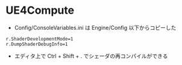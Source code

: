 ﻿# UE4Compute

* Config/ConsoleVariables.ini は Engine/Config 以下からコピーした
~~~
r.ShaderDevelopmentMode=1
r.DumpShaderDebugInfo=1
~~~
* エディタ上で Ctrl + Shift + . でシェーダの再コンパイルができる 